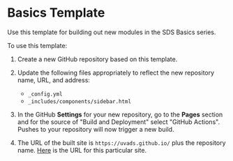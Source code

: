 # Basics Template

Use this template for building out new modules in the SDS Basics series.

To use this template:

1. Create a new GitHub repository based on this template.
2. Update the following files appropriately to reflect the new repository name, URL, and address:

    - `_config.yml`
    - `_includes/components/sidebar.html`

3. In the GitHub **Settings** for your new repository, go to the **Pages** section and
for the source of "Build and Deployment" select "GitHub Actions". Pushes to your repository
will now trigger a new build.
4. The URL of the built site is `https://uvads.github.io/` plus the repository name. [Here](https://uvads.github.io/basics-template/) is the URL for this particular site.
